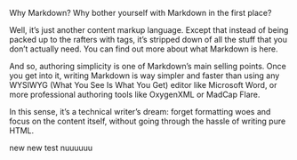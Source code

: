 Why Markdown?
Why bother yourself with Markdown in the first place?

Well, it’s just another content markup language. Except that instead of being packed up to the rafters with tags, it’s stripped down of all the stuff that you don’t actually need. You can find out more about what Markdown is here.



And so, authoring simplicity is one of Markdown’s main selling points. Once you get into it, writing Markdown is way simpler and faster than using any WYSIWYG (What You See Is What You Get) editor like Microsoft Word, or more professional authoring tools like OxygenXML or MadCap Flare.

In this sense, it’s a technical writer’s dream: forget formatting woes and focus on the content itself, without going through the hassle of writing pure HTML.


new new test nuuuuuu
